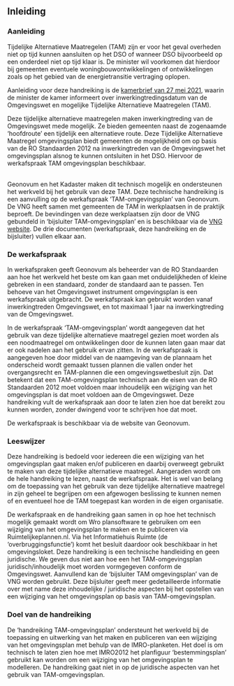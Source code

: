 ## Inleiding

### Aanleiding

Tijdelijke Alternatieve Maatregelen (TAM) zijn er voor het geval overheden niet op tijd kunnen aansluiten op het DSO of wanneer DSO bijvoorbeeld op een onderdeel niet op tijd klaar is. De minister wil voorkomen dat hierdoor bij gemeenten eventuele woningbouwontwikkelingen of ontwikkelingen zoals op het gebied van de energietransitie vertraging oplopen.

Aanleiding voor deze handreiking is de <a href='https://zoek.officielebekendmakingen.nl/kst-33118-CF.html' target='_blank'>kamerbrief van 27 mei 2021</a>, waarin de minister de kamer informeert over inwerkingtredingsdatum van de Omgevingswet en mogelijke Tijdelijke Alternatieve Maatregelen (TAM).

Deze tijdelijke alternatieve maatregelen maken inwerkingtreding van de Omgevingswet mede mogelijk. Ze bieden gemeenten naast de zogenaamde ‘hoofdroute’ een tijdelijk een alternatieve route. Deze Tijdelijke Alternatieve Maatregel omgevingsplan biedt gemeenten de mogelijkheid om op basis van de RO Standaarden 2012 na inwerkingtreden van de Omgevingswet het omgevingsplan alsnog te kunnen ontsluiten in het DSO. Hiervoor de werkafspraak TAM omgevingsplan beschikbaar. 

<br/>Geonovum en het Kadaster maken dit technisch mogelijk en ondersteunen het werkveld bij het gebruik van deze TAM. Deze technische handreiking is een aanvulling op de werkafspraak ‘TAM-omgevingsplan’ van Geonovum. De VNG heeft samen met gemeenten de TAM in werkplaatsen in de praktijk beproeft. De bevindingen van deze werkplaatsen zijn door de VNG gebundeld in ‘bijsluiter TAM-omgevingsplan’ en is beschikbaar via de <a href='https://geonovum.email-provider.nl/link/fvmiugimhb/ycg7xdbgrs/eyeieffyby/ojdsogt6uz/ljq4cr5ep1' target='_blank'>VNG website</a>. De drie documenten (werkafspraak, deze handreiking en de bijsluiter) vullen elkaar aan.

### De werkafspraak

In werkafspraken geeft Geonovum als beheerder van de RO Standaarden aan hoe het werkveld het beste om kan gaan met onduidelijkheden of kleine gebreken in een standaard, zonder de standaard aan te passen. Ten behoeve van het Omgevingswet instrument omgevingsplan is een werkafspraak uitgebracht. De werkafspraak kan gebruikt worden vanaf inwerkingtreden Omgevingswet, en tot maximaal 1 jaar na inwerkingtreding van de Omgevingswet.

In de werkafspraak ‘TAM-omgevingsplan’ wordt aangegeven dat het gebruik van deze tijdelijke alternatieve maatregel gezien moet worden als een noodmaatregel om ontwikkelingen door de kunnen laten gaan maar dat er ook nadelen aan het gebruik ervan zitten. In de werkafspraak is aangegeven hoe door middel van de naamgeving van de plannaam het onderscheid wordt gemaakt tussen plannen die vallen onder het overgangsrecht en TAM-plannen die een omgevingswetbesluit zijn. Dat betekent dat een TAM-omgevingsplan technisch aan de eisen van de RO Standaarden 2012 moet voldoen maar inhoudelijk een wijziging van het omgevingsplan is dat moet voldoen aan de Omgevingswet. Deze handreiking vult de werkafspraak aan door te laten zien hoe dat bereikt zou kunnen worden, zonder dwingend voor te schrijven hoe dat moet.

De werkafspraak is beschikbaar via de website van Geonovum.

### Leeswijzer

Deze handreiking is bedoeld voor iedereen die een wijziging van het omgevingsplan gaat maken en/of publiceren en daarbij overweegt gebruikt te maken van deze tijdelijke alternatieve maatregel. Aangeraden wordt om de hele handreiking te lezen, naast de werkafspraak. Het is wel van belang om de toepassing van het gebruik van deze tijdelijke alternatieve maatregel in zijn geheel te begrijpen om een afgewogen beslissing te kunnen nemen of en eventueel hoe de TAM toegepast kan worden in de eigen organisatie.

De werkafspraak en de handreiking gaan samen in op hoe het technisch mogelijk gemaakt wordt om Wro plansoftware te gebruiken om een wijziging van het omgevingsplan te maken en te publiceren via Ruimtelijkeplannen.nl. Via het Informatiehuis Ruimte (de ‘overbruggingsfunctie’) komt het besluit daardoor ook beschikbaar in het omgevingsloket. Deze handreiking is een technische handleiding en geen juridische. We geven dus niet aan hoe een het TAM-omgevingsplan juridisch/inhoudelijk moet worden vormgegeven conform de Omgevingswet. Aanvullend kan de ‘bijsluiter TAM omgevingsplan’ van de VNG worden gebruikt. Deze bijsluiter geeft meer gedetailleerde informatie over met name deze inhoudelijke / juridische aspecten bij het opstellen van een wijziging van het omgevingsplan op basis van TAM-omgevingsplan. 

### Doel van de handreiking

De ‘handreiking TAM-omgevingsplan’ ondersteunt het werkveld bij de toepassing en uitwerking van het maken en publiceren van een wijziging van het omgevingsplan met behulp van de IMRO-planketen. Het doel is om technisch te laten zien hoe met IMRO2012 het planfiguur ‘bestemmingsplan’ gebruikt kan worden om een wijziging van het omgevingsplan te modelleren. De handreiking gaat niet in op de juridische aspecten van het gebruik van TAM-omgevingsplan.

